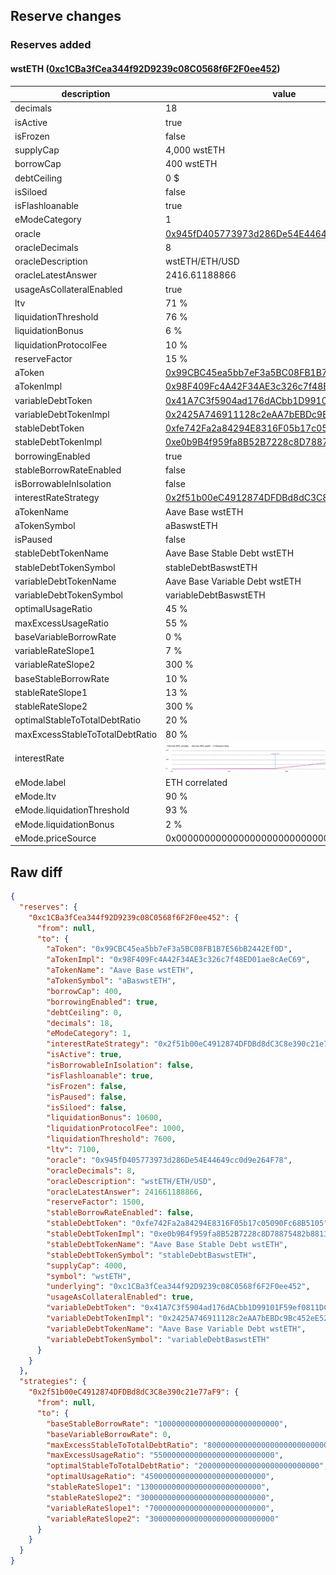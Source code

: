 ## Reserve changes

### Reserves added

#### wstETH ([0xc1CBa3fCea344f92D9239c08C0568f6F2F0ee452](https://basescan.org/address/0xc1CBa3fCea344f92D9239c08C0568f6F2F0ee452))

| description | value |
| --- | --- |
| decimals | 18 |
| isActive | true |
| isFrozen | false |
| supplyCap | 4,000 wstETH |
| borrowCap | 400 wstETH |
| debtCeiling | 0 $ |
| isSiloed | false |
| isFlashloanable | true |
| eModeCategory | 1 |
| oracle | [0x945fD405773973d286De54E44649cc0d9e264F78](https://basescan.org/address/0x945fD405773973d286De54E44649cc0d9e264F78) |
| oracleDecimals | 8 |
| oracleDescription | wstETH/ETH/USD |
| oracleLatestAnswer | 2416.61188866 |
| usageAsCollateralEnabled | true |
| ltv | 71 % |
| liquidationThreshold | 76 % |
| liquidationBonus | 6 % |
| liquidationProtocolFee | 10 % |
| reserveFactor | 15 % |
| aToken | [0x99CBC45ea5bb7eF3a5BC08FB1B7E56bB2442Ef0D](https://basescan.org/address/0x99CBC45ea5bb7eF3a5BC08FB1B7E56bB2442Ef0D) |
| aTokenImpl | [0x98F409Fc4A42F34AE3c326c7f48ED01ae8cAeC69](https://basescan.org/address/0x98F409Fc4A42F34AE3c326c7f48ED01ae8cAeC69) |
| variableDebtToken | [0x41A7C3f5904ad176dACbb1D99101F59ef0811DC1](https://basescan.org/address/0x41A7C3f5904ad176dACbb1D99101F59ef0811DC1) |
| variableDebtTokenImpl | [0x2425A746911128c2eAA7bEBDc9Bc452eE52208a1](https://basescan.org/address/0x2425A746911128c2eAA7bEBDc9Bc452eE52208a1) |
| stableDebtToken | [0xfe742Fa2a84294E8316F05b17c05090Fc68B5105](https://basescan.org/address/0xfe742Fa2a84294E8316F05b17c05090Fc68B5105) |
| stableDebtTokenImpl | [0xe0b9B4f959fa8B52B7228c8D78875482b8813349](https://basescan.org/address/0xe0b9B4f959fa8B52B7228c8D78875482b8813349) |
| borrowingEnabled | true |
| stableBorrowRateEnabled | false |
| isBorrowableInIsolation | false |
| interestRateStrategy | [0x2f51b00eC4912874DFDBd8dC3C8e390c21e77aF9](https://basescan.org/address/0x2f51b00eC4912874DFDBd8dC3C8e390c21e77aF9) |
| aTokenName | Aave Base wstETH |
| aTokenSymbol | aBaswstETH |
| isPaused | false |
| stableDebtTokenName | Aave Base Stable Debt wstETH |
| stableDebtTokenSymbol | stableDebtBaswstETH |
| variableDebtTokenName | Aave Base Variable Debt wstETH |
| variableDebtTokenSymbol | variableDebtBaswstETH |
| optimalUsageRatio | 45 % |
| maxExcessUsageRatio | 55 % |
| baseVariableBorrowRate | 0 % |
| variableRateSlope1 | 7 % |
| variableRateSlope2 | 300 % |
| baseStableBorrowRate | 10 % |
| stableRateSlope1 | 13 % |
| stableRateSlope2 | 300 % |
| optimalStableToTotalDebtRatio | 20 % |
| maxExcessStableToTotalDebtRatio | 80 % |
| interestRate | ![ir](/.assets/eda3aded0333ece535adb2c0df7f1b16add284a2.svg) |
| eMode.label | ETH correlated |
| eMode.ltv | 90 % |
| eMode.liquidationThreshold | 93 % |
| eMode.liquidationBonus | 2 % |
| eMode.priceSource | 0x0000000000000000000000000000000000000000 |


## Raw diff

```json
{
  "reserves": {
    "0xc1CBa3fCea344f92D9239c08C0568f6F2F0ee452": {
      "from": null,
      "to": {
        "aToken": "0x99CBC45ea5bb7eF3a5BC08FB1B7E56bB2442Ef0D",
        "aTokenImpl": "0x98F409Fc4A42F34AE3c326c7f48ED01ae8cAeC69",
        "aTokenName": "Aave Base wstETH",
        "aTokenSymbol": "aBaswstETH",
        "borrowCap": 400,
        "borrowingEnabled": true,
        "debtCeiling": 0,
        "decimals": 18,
        "eModeCategory": 1,
        "interestRateStrategy": "0x2f51b00eC4912874DFDBd8dC3C8e390c21e77aF9",
        "isActive": true,
        "isBorrowableInIsolation": false,
        "isFlashloanable": true,
        "isFrozen": false,
        "isPaused": false,
        "isSiloed": false,
        "liquidationBonus": 10600,
        "liquidationProtocolFee": 1000,
        "liquidationThreshold": 7600,
        "ltv": 7100,
        "oracle": "0x945fD405773973d286De54E44649cc0d9e264F78",
        "oracleDecimals": 8,
        "oracleDescription": "wstETH/ETH/USD",
        "oracleLatestAnswer": 241661188866,
        "reserveFactor": 1500,
        "stableBorrowRateEnabled": false,
        "stableDebtToken": "0xfe742Fa2a84294E8316F05b17c05090Fc68B5105",
        "stableDebtTokenImpl": "0xe0b9B4f959fa8B52B7228c8D78875482b8813349",
        "stableDebtTokenName": "Aave Base Stable Debt wstETH",
        "stableDebtTokenSymbol": "stableDebtBaswstETH",
        "supplyCap": 4000,
        "symbol": "wstETH",
        "underlying": "0xc1CBa3fCea344f92D9239c08C0568f6F2F0ee452",
        "usageAsCollateralEnabled": true,
        "variableDebtToken": "0x41A7C3f5904ad176dACbb1D99101F59ef0811DC1",
        "variableDebtTokenImpl": "0x2425A746911128c2eAA7bEBDc9Bc452eE52208a1",
        "variableDebtTokenName": "Aave Base Variable Debt wstETH",
        "variableDebtTokenSymbol": "variableDebtBaswstETH"
      }
    }
  },
  "strategies": {
    "0x2f51b00eC4912874DFDBd8dC3C8e390c21e77aF9": {
      "from": null,
      "to": {
        "baseStableBorrowRate": "100000000000000000000000000",
        "baseVariableBorrowRate": 0,
        "maxExcessStableToTotalDebtRatio": "800000000000000000000000000",
        "maxExcessUsageRatio": "550000000000000000000000000",
        "optimalStableToTotalDebtRatio": "200000000000000000000000000",
        "optimalUsageRatio": "450000000000000000000000000",
        "stableRateSlope1": "130000000000000000000000000",
        "stableRateSlope2": "3000000000000000000000000000",
        "variableRateSlope1": "70000000000000000000000000",
        "variableRateSlope2": "3000000000000000000000000000"
      }
    }
  }
}
```